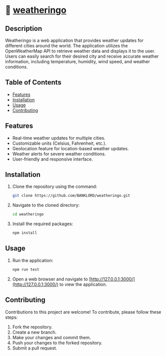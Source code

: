 # 🌟 [weatheringo](https://banklord.github.io/weatheringo)

## Description

Weatheringo is a web application that provides weather updates for different cities around the world. The application utilizes the OpenWeatherMap API to retrieve weather data and displays it to the user. Users can easily search for their desired city and receive accurate weather information, including temperature, humidity, wind speed, and weather conditions.

## Table of Contents

- [Features](#features)
- [Installation](#installation)
- [Usage](#usage)
- [Contributing](#contributing)

## Features

- Real-time weather updates for multiple cities.
- Customizable units (Celsius, Fahrenheit, etc.).
- Geolocation feature for location-based weather updates.
- Weather alerts for severe weather conditions.
- User-friendly and responsive interface.

## Installation

1. Clone the repository using the command:
   ```bash
   git clone https://github.com/BANKLORD/weatheringo.git
   ```

2. Navigate to the cloned directory:
   ```bash
   cd weatheringo
   ```

3. Install the required packages:
   ```bash
   npm install
   ```

## Usage


1. Run the application:
   ```bash
   npm run test
   ```

2. Open a web browser and navigate to [http://127.0.0.1:3000/](http://127.0.0.1:3000/) to view the application.

## Contributing

Contributions to this project are welcome! To contribute, please follow these steps:

1. Fork the repository.
2. Create a new branch.
3. Make your changes and commit them.
4. Push your changes to the forked repository.
5. Submit a pull request.
